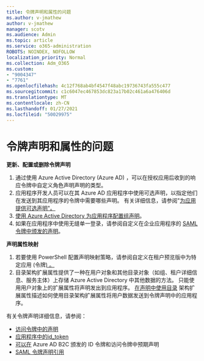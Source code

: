 ```yaml
---
title: 令牌声明和属性的问题
ms.author: v-jmathew
author: v-jmathew
manager: scotv
ms.audience: Admin
ms.topic: article
ms.service: o365-administration
ROBOTS: NOINDEX, NOFOLLOW
localization_priority: Normal
ms.collection: Adm_O365
ms.custom:
- "9004347"
- "7761"
ms.openlocfilehash: 4c12f768ab4bf4547f48abc19736743fa555c477
ms.sourcegitcommit: c1c6047ec467853dc823a17b02c461a6a476406d
ms.translationtype: MT
ms.contentlocale: zh-CN
ms.lasthandoff: 01/27/2021
ms.locfileid: "50029975"
---
```

# <a name="issues-with-token-claims-and-attributes"></a>令牌声明和属性的问题

**更新、配置或删除令牌声明**

1. 通过使用 Azure Active Directory (Azure AD) ，可以在[](https://docs.microsoft.com/azure/active-directory/develop/active-directory-enterprise-app-role-management)授权应用后收到的响应令牌中自定义角色声明声明的类型。
2. 应用程序开发人员可以在其 Azure AD 应用程序中使用可选声明，以指定他们在发送到其应用程序的令牌中需要哪些声明。 有关详细信息，请参阅"[为应用提供可选声明"。](https://docs.microsoft.com/azure/active-directory/develop/active-directory-optional-claims)
3. [使用 Azure Active Directory 为应用程序配置组声明](https://docs.microsoft.com/azure/active-directory/hybrid/how-to-connect-fed-group-claims)。
4. 如果在应用程序中使用无缝单一登录，请参阅自定义在企业应用程序的 [SAML 令牌中颁发的声明](https://docs.microsoft.com/azure/active-directory/develop/active-directory-saml-claims-customization)。

**声明属性映射**

1. 若要使用 PowerShell 配置声明映射策略，请参阅自定义在租户预览版中为特定应用 (令牌[) 。 ](https://docs.microsoft.com/azure/active-directory/develop/active-directory-claims-mapping)
2. 目录架构扩展属性提供了一种在用户对象和其他目录对象（如组、租户详细信息、服务主体）上存储 Azure Active Directory 中其他数据的方法。 只能使用用户对象上的扩展属性将声明发出到应用程序。 [在声明中使用目录](https://docs.microsoft.com/azure/active-directory/develop/active-directory-schema-extensions) 架构扩展属性描述如何使用目录架构扩展属性将用户数据发送到令牌声明中的应用程序。

有关令牌声明详细信息，请参阅：

- [访问令牌中的声明](https://docs.microsoft.com/azure/active-directory/develop/access-tokens#claims-in-access-tokens)
- [应用程序中的id_token](https://docs.microsoft.com/azure/active-directory/develop/id-tokens#claims-in-an-id_token)
- [可以在](https://docs.microsoft.com/azure/active-directory-b2c/tokens-overview#claims) Azure AD B2C 颁发的 ID 令牌和访问令牌中预期声明
- [SAML 令牌声明引用](https://docs.microsoft.com/azure/active-directory/develop/reference-saml-tokens)
